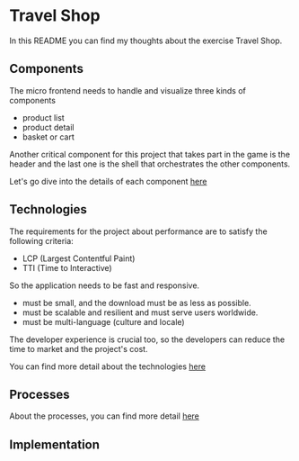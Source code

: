 # Travel Shop

In this README you can find my thoughts about the exercise Travel Shop.

## Components

The micro frontend needs to handle and visualize three kinds of components

- product list
- product detail
- basket or cart

Another critical component for this project that takes part in the game is the header and the last one is the shell that orchestrates the other components.

Let's go dive into the details of each component [here](./Components/README.md)

## Technologies

The requirements for the project about performance are to satisfy the following criteria:

- LCP (Largest Contentful Paint)
- TTI (Time to Interactive)

So the application needs to be fast and responsive.

- must be small, and the download must be as less as possible.
- must be scalable and resilient and must serve users worldwide.
- must be multi-language (culture and locale)

The developer experience is crucial too, so the developers can reduce the time to market and the project's cost.

You can find more detail about the technologies [here](./Technologies/README.md)

## Processes

About the processes, you can find more detail [here](./Processes/README.md)

## Implementation

